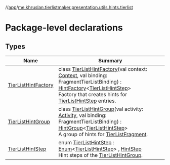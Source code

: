 //[app](../../index.md)/[me.khruslan.tierlistmaker.presentation.utils.hints.tierlist](index.md)

# Package-level declarations

## Types

| Name | Summary |
|---|---|
| [TierListHintFactory](-tier-list-hint-factory/index.md) | class [TierListHintFactory](-tier-list-hint-factory/index.md)(val context: [Context](https://developer.android.com/reference/kotlin/android/content/Context.html), val binding: FragmentTierListBinding) : [HintFactory](../me.khruslan.tierlistmaker.presentation.utils.hints.core/-hint-factory/index.md)&lt;[TierListHintStep](-tier-list-hint-step/index.md)&gt; <br>Factory that creates hints for [TierListHintStep](-tier-list-hint-step/index.md) entries. |
| [TierListHintGroup](-tier-list-hint-group/index.md) | class [TierListHintGroup](-tier-list-hint-group/index.md)(val activity: [Activity](https://developer.android.com/reference/kotlin/android/app/Activity.html), val binding: FragmentTierListBinding) : [HintGroup](../me.khruslan.tierlistmaker.presentation.utils.hints.core/-hint-group/index.md)&lt;[TierListHintStep](-tier-list-hint-step/index.md)&gt; <br>A group of hints for [TierListFragment](../me.khruslan.tierlistmaker.presentation.screens.tierlist/-tier-list-fragment/index.md). |
| [TierListHintStep](-tier-list-hint-step/index.md) | enum [TierListHintStep](-tier-list-hint-step/index.md) : [Enum](https://kotlinlang.org/api/latest/jvm/stdlib/kotlin/-enum/index.html)&lt;[TierListHintStep](-tier-list-hint-step/index.md)&gt; , [HintStep](../me.khruslan.tierlistmaker.presentation.utils.hints.core/-hint-step/index.md)<br>Hint steps of the [TierListHintGroup](-tier-list-hint-group/index.md). |
